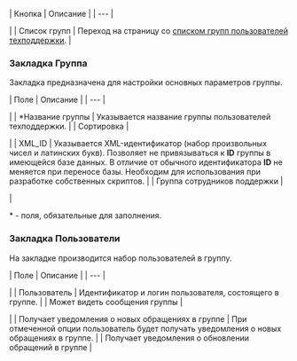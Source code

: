 | Кнопка | Описание |
| --- |

|
| Список групп | Переход на страницу со [списком групп пользователей техподдержки](/user_help/service/support/ticket_group_list.php). |

### Закладка Группа

Закладка предназначена для настройки основных параметров группы.

| Поле | Описание |
| --- |

|
| \*Название группы | Указывается название группы пользователей техподдержки. |
| Сортировка |

|
| XML\_ID | Указывается XML-идентификатор (набор произвольных чисел и латинских букв). Позволяет не привязываться к **ID** группы в имеющейся базе данных. В отличие от обычного идентификатора **ID** не меняется при переносе базы. Необходим для использования при разработке собственных скриптов. |
| Группа сотрудников поддержки |

|

\* - поля, обязательные для заполнения.

### Закладка Пользователи

На закладке производится набор пользователей в группу.

| Поле | Описание |
| --- |

|
| Пользователь | Идентификатор и логин пользователя, состоящего в группе. |
| Может видеть сообщения группы |

|
| Получает уведомления о новых обращениях в группе | При отмеченной опции пользователь будет получать уведомления о новых обращениях в группе. |
| Получает уведомления о обновлении обращений в группе |